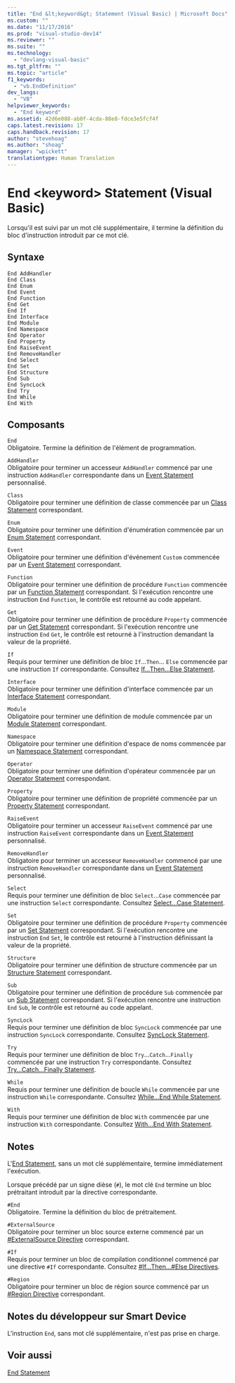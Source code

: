 ```yaml
---
title: "End &lt;keyword&gt; Statement (Visual Basic) | Microsoft Docs"
ms.custom: ""
ms.date: "11/17/2016"
ms.prod: "visual-studio-dev14"
ms.reviewer: ""
ms.suite: ""
ms.technology: 
  - "devlang-visual-basic"
ms.tgt_pltfrm: ""
ms.topic: "article"
f1_keywords: 
  - "vb.EndDefinition"
dev_langs: 
  - "VB"
helpviewer_keywords: 
  - "End keyword"
ms.assetid: 42d6e088-ab0f-4cda-88e8-fdce3e5fcf4f
caps.latest.revision: 17
caps.handback.revision: 17
author: "stevehoag"
ms.author: "shoag"
manager: "wpickett"
translationtype: Human Translation
---
```

# End &lt;keyword&gt; Statement (Visual Basic)
Lorsqu'il est suivi par un mot clé supplémentaire, il termine la définition du bloc d'instruction introduit par ce mot clé.  
  
## Syntaxe  
  
```  
End AddHandler  
End Class   
End Enum   
End Event   
End Function   
End Get   
End If   
End Interface   
End Module   
End Namespace   
End Operator   
End Property   
End RaiseEvent  
End RemoveHandler  
End Select   
End Set   
End Structure   
End Sub   
End SyncLock   
End Try   
End While   
End With  
```  
  
## Composants  
 `End`  
 Obligatoire.  Termine la définition de l'élément de programmation.  
  
 `AddHandler`  
 Obligatoire pour terminer un accesseur `AddHandler` commencé par une instruction `AddHandler` correspondante dans un [Event Statement](../../../visual-basic/language-reference/statements/event-statement.md) personnalisé.  
  
 `Class`  
 Obligatoire pour terminer une définition de classe commencée par un [Class Statement](../../../visual-basic/language-reference/statements/class-statement.md) correspondant.  
  
 `Enum`  
 Obligatoire pour terminer une définition d'énumération commencée par un [Enum Statement](../../../visual-basic/language-reference/statements/enum-statement.md) correspondant.  
  
 `Event`  
 Obligatoire pour terminer une définition d'événement `Custom` commencée par un [Event Statement](../../../visual-basic/language-reference/statements/event-statement.md) correspondant.  
  
 `Function`  
 Obligatoire pour terminer une définition de procédure `Function` commencée par un [Function Statement](../../../visual-basic/language-reference/statements/function-statement.md) correspondant.  Si l'exécution rencontre une instruction `End` `Function`, le contrôle est retourné au code appelant.  
  
 `Get`  
 Obligatoire pour terminer une définition de procédure `Property` commencée par un [Get Statement](../../../visual-basic/language-reference/statements/get-statement.md) correspondant.  Si l'exécution rencontre une instruction `End` `Get`, le contrôle est retourné à l'instruction demandant la valeur de la propriété.  
  
 `If`  
 Requis pour terminer une définition de bloc `If`...`Then`... `Else` commencée par une instruction `If` correspondante.  Consultez [If...Then...Else Statement](../../../visual-basic/language-reference/statements/if-then-else-statement.md).  
  
 `Interface`  
 Obligatoire pour terminer une définition d'interface commencée par un [Interface Statement](../../../visual-basic/language-reference/statements/interface-statement.md) correspondant.  
  
 `Module`  
 Obligatoire pour terminer une définition de module commencée par un [Module Statement](../../../visual-basic/language-reference/statements/module-statement.md) correspondant.  
  
 `Namespace`  
 Obligatoire pour terminer une définition d'espace de noms commencée par un [Namespace Statement](../../../visual-basic/language-reference/statements/namespace-statement.md) correspondant.  
  
 `Operator`  
 Obligatoire pour terminer une définition d'opérateur commencée par un [Operator Statement](../../../visual-basic/language-reference/statements/operator-statement.md) correspondant.  
  
 `Property`  
 Obligatoire pour terminer une définition de propriété commencée par un [Property Statement](../../../visual-basic/language-reference/statements/property-statement.md) correspondant.  
  
 `RaiseEvent`  
 Obligatoire pour terminer un accesseur `RaiseEvent` commencé par une instruction `RaiseEvent` correspondante dans un [Event Statement](../../../visual-basic/language-reference/statements/event-statement.md) personnalisé.  
  
 `RemoveHandler`  
 Obligatoire pour terminer un accesseur `RemoveHandler` commencé par une instruction `RemoveHandler` correspondante dans un [Event Statement](../../../visual-basic/language-reference/statements/event-statement.md) personnalisé.  
  
 `Select`  
 Requis pour terminer une définition de bloc `Select`...`Case` commencée par une instruction `Select` correspondante.  Consultez [Select...Case Statement](../../../visual-basic/language-reference/statements/select-case-statement.md).  
  
 `Set`  
 Obligatoire pour terminer une définition de procédure `Property` commencée par un [Set Statement](../../../visual-basic/language-reference/statements/set-statement.md) correspondant.  Si l'exécution rencontre une instruction `End` `Set`, le contrôle est retourné à l'instruction définissant la valeur de la propriété.  
  
 `Structure`  
 Obligatoire pour terminer une définition de structure commencée par un [Structure Statement](../../../visual-basic/language-reference/statements/structure-statement.md) correspondant.  
  
 `Sub`  
 Obligatoire pour terminer une définition de procédure `Sub` commencée par un [Sub Statement](../../../visual-basic/language-reference/statements/sub-statement.md) correspondant.  Si l'exécution rencontre une instruction `End` `Sub`, le contrôle est retourné au code appelant.  
  
 `SyncLock`  
 Requis pour terminer une définition de bloc `SyncLock` commencée par une instruction `SyncLock` correspondante.  Consultez [SyncLock Statement](../../../visual-basic/language-reference/statements/synclock-statement.md).  
  
 `Try`  
 Requis pour terminer une définition de bloc `Try`...`Catch`...`Finally` commencée par une instruction `Try` correspondante.  Consultez [Try...Catch...Finally Statement](../../../visual-basic/language-reference/statements/try-catch-finally-statement.md).  
  
 `While`  
 Requis pour terminer une définition de boucle `While` commencée par une instruction `While` correspondante.  Consultez [While...End While Statement](../../../visual-basic/language-reference/statements/while-end-while-statement.md).  
  
 `With`  
 Requis pour terminer une définition de bloc `With` commencée par une instruction `With` correspondante.  Consultez [With...End With Statement](../../../visual-basic/language-reference/statements/with-end-with-statement.md).  
  
## Notes  
 L'[End Statement](../../../visual-basic/language-reference/statements/end-statement.md), sans un mot clé supplémentaire, termine immédiatement l'exécution.  
  
 Lorsque précédé par un signe dièse \(`#`\), le mot clé `End` termine un bloc prétraitant introduit par la directive correspondante.  
  
 `#End`  
 Obligatoire.  Termine la définition du bloc de prétraitement.  
  
 `#ExternalSource`  
 Obligatoire pour terminer un bloc source externe commencé par un [\#ExternalSource Directive](../../../visual-basic/language-reference/directives/externalsource-directive.md) correspondant.  
  
 `#If`  
 Requis pour terminer un bloc de compilation conditionnel commencé par une directive `#If` correspondante.  Consultez [\#If...Then...\#Else Directives](../../../visual-basic/language-reference/directives/if-then-else-directives.md).  
  
 `#Region`  
 Obligatoire pour terminer un bloc de région source commencé par un [\#Region Directive](../../../visual-basic/language-reference/directives/region-directive.md) correspondant.  
  
## Notes du développeur sur Smart Device  
 L'instruction `End`, sans mot clé supplémentaire, n'est pas prise en charge.  
  
## Voir aussi  
 [End Statement](../../../visual-basic/language-reference/statements/end-statement.md)
